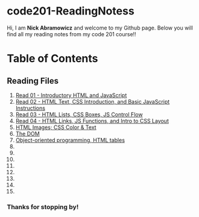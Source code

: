 # code201-ReadingNotess

Hi, I am **Nick Abramowicz** and welcome to my Github page. Below you will find all my reading notes from my code 201 course!!

# Table of Contents

## Reading Files

1. [Read 01 - Introductory HTML and JavaScript](class-01.md)
2. [Read 02 - HTML Text, CSS Introduction, and Basic JavaScript Instructions](class-02.md)
3. [Read 03 - HTML Lists, CSS Boxes, JS Control Flow](class-03.md)
4. [Read 04 - HTML Links, JS Functions, and Intro to CSS Layout](class-04.md)
5. [HTML Images; CSS Color & Text](class-5.md)
6. [The DOM](class-06.md)
7. [Object-oriented programming, HTML tables](class-07.md)
8.
9.
10.
11.
12.
13.
14.
15.

### Thanks for stopping by!
